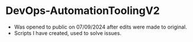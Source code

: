 # DevOps-AutomationToolingV2
- Was opened to public on 07/09/2024 after edits were made to original.
- Scripts I have created, used to solve issues. 
